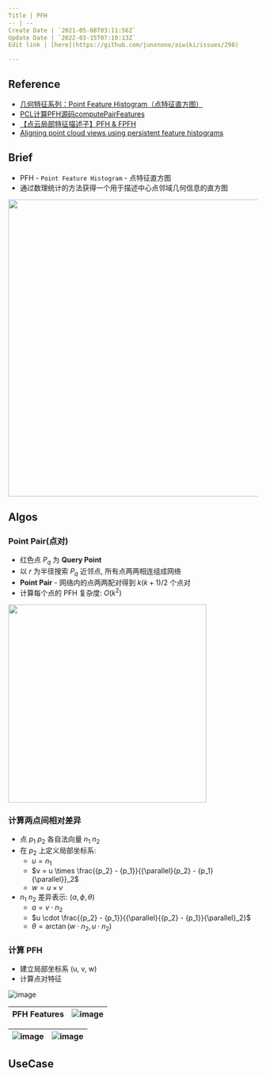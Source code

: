 ```yaml
---
Title | PFH
-- | --
Create Date | `2021-05-08T03:11:56Z`
Update Date | `2022-03-15T07:10:13Z`
Edit link | [here](https://github.com/junxnone/aiwiki/issues/298)

---
```

## Reference
- [几何特征系列：Point Feature Histogram（点特征直方图）](http://lemonc.me/point-feature-histogram.html)
- [PCL计算PFH源码computePairFeatures](https://blog.csdn.net/m0_49291417/article/details/110198763)
- [【点云局部特征描述子】PFH & FPFH](https://zhuanlan.zhihu.com/p/192343758)
- [Aligning point cloud views using persistent feature histograms](https://ias.in.tum.de/_media/spezial/bib/rusu08iros-1.pdf)


## Brief
- PFH - `Point Feature Histogram` - 点特征直方图
- 通过数理统计的方法获得一个用于描述中心点邻域几何信息的直方图


<img width="600px" src="https://user-images.githubusercontent.com/2216970/158321656-336f6bf0-457d-443e-adcf-2fd5711d25e2.png">


## Algos

### Point Pair(点对)

- 红色点  $P_{q}$ 为 **Query Point**
- 以 $r$ 为半径搜索 $P_{q}$ 近邻点, 所有点两两相连组成网络
- **Point Pair** - 网络内的点两两配对得到  $k(k+1)/2$ 个点对
- 计算每个点的 PFH 复杂度: $O(k^2)$


<img width="400px" src="https://user-images.githubusercontent.com/2216970/117524062-68c8cf00-afee-11eb-81ed-bc3bc5cb60fa.png">


### 计算两点间相对差异
- 点 $p_1$ $p_2$ 各自法向量 $n_1$ $n_2$
- 在 $p_2$ 上定义局部坐标系:
  -  $u=n_1$
  - $v = u \times \frac{{p_2} - {p_1}}{{\parallel}{p_2} - {p_1}{\parallel}}_2$
  - $w = u \times v$
- $n_1$ $n_2$ 差异表示: $(\alpha, \phi, \theta)$
  - $a = v \cdot {n_2}$
  - $u \cdot \frac{{p_2} - {p_1}}{{\parallel}{{p_2} - {p_1}}{\parallel}_2}$
  - ${\theta} = {\arctan (w \cdot {n_2},u \cdot {n_2})}$


### 计算 PFH
- 建立局部坐标系 (u, v, w)
- 计算点对特征

 ![image](https://user-images.githubusercontent.com/2216970/117524162-f1476f80-afee-11eb-8bef-0e1d7fa87e19.png)

PFH Features | ![image](https://user-images.githubusercontent.com/2216970/120412955-09aa7000-c38a-11eb-8eea-bbe08f920745.png)
-- | --

![image](https://user-images.githubusercontent.com/2216970/120412760-b0dad780-c389-11eb-8fce-d837f3e1843b.png) | ![image](https://user-images.githubusercontent.com/2216970/120412790-bafcd600-c389-11eb-800f-e905d9ba8c2e.png)
-- | --

## UseCase


